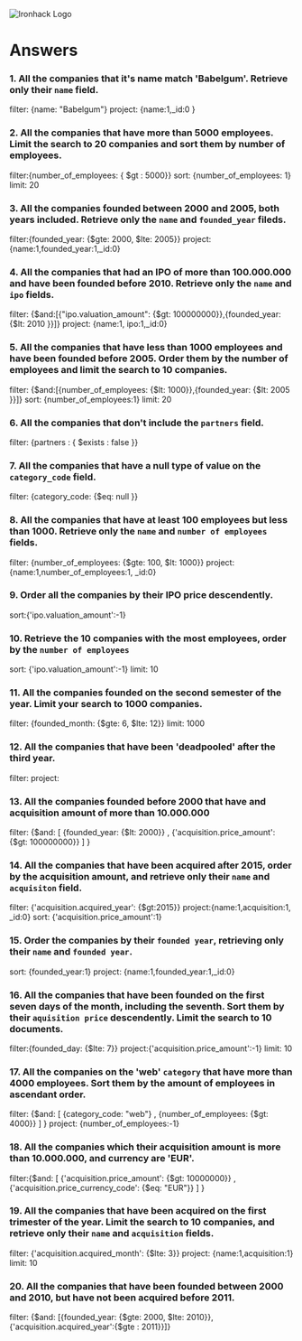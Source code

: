 ![Ironhack Logo](https://i.imgur.com/1QgrNNw.png)

# Answers

### 1. All the companies that it's name match 'Babelgum'. Retrieve only their `name` field.
filter: {name: "Babelgum"}
project: {name:1,_id:0 }

### 2. All the companies that have more than 5000 employees. Limit the search to 20 companies and sort them by **number of employees**.
filter:{number_of_employees: { $gt : 5000}}
sort: {number_of_employees: 1}
limit: 20

### 3. All the companies founded between 2000 and 2005, both years included. Retrieve only the `name` and `founded_year` fileds.
filter:{founded_year: {$gte: 2000, $lte: 2005}}
project:{name:1,founded_year:1,_id:0}

### 4. All the companies that had an IPO of more than 100.000.000 and have been founded before 2010. Retrieve only the `name` and `ipo` fields.
filter: {$and:[{"ipo.valuation_amount": {$gt: 100000000}},{founded_year: {$lt: 2010 }}]}
project: {name:1, ipo:1,_id:0}

### 5. All the companies that have less than 1000 employees and have been founded before 2005. Order them by the number of employees and limit the search to 10 companies.
filter: {$and:[{number_of_employees: {$lt: 1000}},{founded_year: {$lt: 2005 }}]}
sort: {number_of_employees:1}
limit: 20

### 6. All the companies that don't include the `partners` field.
filter: {partners : { $exists : false }}

### 7. All the companies that have a null type of value on the `category_code` field.
filter: {category_code: {$eq: null }}

### 8. All the companies that have at least 100 employees but less than 1000. Retrieve only the `name` and `number of employees` fields.
filter: {number_of_employees: {$gte: 100, $lt: 1000}}
project: {name:1,number_of_employees:1, _id:0}

### 9. Order all the companies by their IPO price descendently.
sort:{'ipo.valuation_amount':-1}

### 10. Retrieve the 10 companies with the most employees, order by the `number of employees`
sort: {'ipo.valuation_amount':-1}
limit: 10

### 11. All the companies founded on the second semester of the year. Limit your search to 1000 companies.
filter: {founded_month: {$gte: 6, $lte: 12}}
limit: 1000

### 12. All the companies that have been 'deadpooled' after the third year.
filter:
project:

### 13. All the companies founded before 2000 that have and acquisition amount of more than 10.000.000
filter: {$and: [ {founded_year: {$lt: 2000}} , {'acquisition.price_amount': {$gt: 100000000}} ] }

### 14. All the companies that have been acquired after 2015, order by the acquisition amount, and retrieve only their `name` and `acquisiton` field.
filter: {'acquisition.acquired_year': {$gt:2015}}
project:{name:1,acquisition:1, _id:0}
sort: {'acquisition.price_amount':1}

### 15. Order the companies by their `founded year`, retrieving only their `name` and `founded year`.
sort: {founded_year:1}
project: {name:1,founded_year:1,_id:0}

### 16. All the companies that have been founded on the first seven days of the month, including the seventh. Sort them by their `aquisition price` descendently. Limit the search to 10 documents.
filter:{founded_day: {$lte: 7}}
project:{'acquisition.price_amount':-1}
limit: 10

### 17. All the companies on the 'web' `category` that have more than 4000 employees. Sort them by the amount of employees in ascendant order.
filter: {$and: [ {category_code: "web"} , {number_of_employees: {$gt: 4000}} ] }
project: {number_of_employees:-1}

### 18. All the companies which their acquisition amount is more than 10.000.000, and currency are 'EUR'.
filter:{$and: [ {'acquisition.price_amount': {$gt: 10000000}} , {'acquisition.price_currency_code': {$eq: "EUR"}} ] }

### 19. All the companies that have been acquired on the first trimester of the year. Limit the search to 10 companies, and retrieve only their `name` and `acquisition` fields.
filter: {'acquisition.acquired_month': {$lte: 3}}
project: {name:1,acquisition:1}
limit: 10

### 20. All the companies that have been founded between 2000 and 2010, but have not been acquired before 2011.
filter: {$and: [{founded_year: {$gte: 2000, $lte: 2010}},{'acquisition.acquired_year':{$gte : 2011}}]}